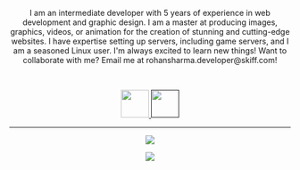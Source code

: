 <p align="center">
I am an intermediate developer with 5 years of experience in web development and graphic design. I am a master at producing images, graphics, videos, or animation for the creation of stunning and cutting-edge websites. I have expertise setting up servers, including game servers, and I am a seasoned Linux user. I'm always excited to learn new things! Want to collaborate with me? Email me at rohansharma.developer@skiff.com!
</p>
<br>
<p align="center">
<a href="https://linkedin.com/in/rohan-sharma-1906" target="_blank" rel="noopener noreferrer">
        <img src="https://github.com/rohansharma-developer/rohansharma-developer/assets/107614947/6b802e78-561f-4eb9-85a6-dfb1957cf294" height=50>
    </a>
    <a href="" target="_blank" rel="noopener noreferrer">
        <img src="https://github.com/rohansharma-developer/rohansharma-developer/assets/107614947/96a6fa05-fa77-4513-b00b-5d0d32d792ea" height=50>
    </a>
</p>
<hr>
<p align="center">
<a href="https://github.com/anuraghazra/github-readme-stats">
        <img src="https://github-readme-stats.vercel.app/api?username=rohansharma-developer&theme=blueberry">
</a>
</p>
<p align="center">
<a href="https://github.com/anuraghazra/github-readme-stats">
        <img src="https://github-readme-stats.vercel.app/api/top-langs?username=rohansharma-developer&layout=compact&theme=blueberry&card_width=500">
    </a>
</p>

